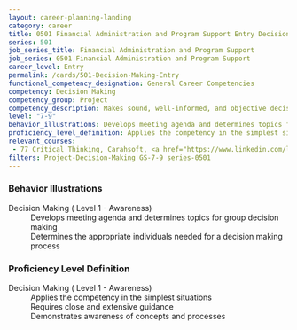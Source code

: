 ```yaml
---
layout: career-planning-landing
category: career
title: 0501 Financial Administration and Program Support Entry Decision Making
series: 501
job_series_title: Financial Administration and Program Support
job_series: 0501 Financial Administration and Program Support
career_level: Entry
permalink: /cards/501-Decision-Making-Entry
functional_competency_designation: General Career Competencies
competency: Decision Making
competency_group: Project
competency_description: Makes sound, well-informed, and objective decisions; perceives the impact and implications of decisions; commits to action, even in uncertain situations, to accomplish organizational goals; causes change 
level: "7-9"
behavior_illustrations: Develops meeting agenda and determines topics for group decision making ? Determines the appropriate individuals needed for a decision making process
proficiency_level_definition: Applies the competency in the simplest situations ? Requires close and extensive guidance ? Demonstrates awareness of concepts and processes
relevant_courses: 
 - 77 Critical Thinking, Carahsoft, <a href="https://www.linkedin.com/learning/critical-thinking">https://www.linkedin.com/learning/critical-thinking</a>
filters: Project-Decision-Making GS-7-9 series-0501
---
```


<div class="desktop:grid-col-6 margin-y-205">
  <div class="border-top-05 bg-white padding-2 shadow-5 height-full members-hover border-1px border-gray-30 border-top-orange radius-lg">
    <h3>Behavior Illustrations</h3>
    <dl class="text-base"><dt>Decision Making ( Level 1 - Awareness)</dt><dd>Develops meeting agenda and determines topics for group decision making </dd><dd> Determines the appropriate individuals needed for a decision making process</dd></dl>
  </div>
</div>
<div class="desktop:grid-col-6 margin-y-205">
  <div class="border-top-05 bg-white padding-2 shadow-5 height-full members-hover border-1px border-gray-30 border-top-orange radius-lg">
    <h3>Proficiency Level Definition</h3>
    <dl class="text-base"><dt>Decision Making ( Level 1 - Awareness)</dt><dd>Applies the competency in the simplest situations </dd><dd> Requires close and extensive guidance </dd><dd> Demonstrates awareness of concepts and processes</dd></dl>
  </div>
</div>